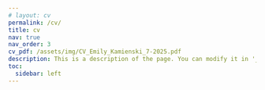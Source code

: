 ```yaml
---
# layout: cv
permalink: /cv/
title: cv
nav: true
nav_order: 3
cv_pdf: /assets/img/CV_Emily_Kamienski_7-2025.pdf
description: This is a description of the page. You can modify it in '_pages/cv.md'. You can also change or remove the top pdf download button.
toc:
  sidebar: left
---
```

<!-- <meta http-equiv="refresh" content="0; url={{ site.baseurl }}{{ page.cv_pdf }}"> -->

<script type="text/javascript">
  window.open("{{ site.baseurl }}{{ page.cv_pdf }}", "_blank");
  window.location.href = "{{ site.baseurl }}{{ page.cv_pdf }}";  // Fallback in case popups are blocked
</script>